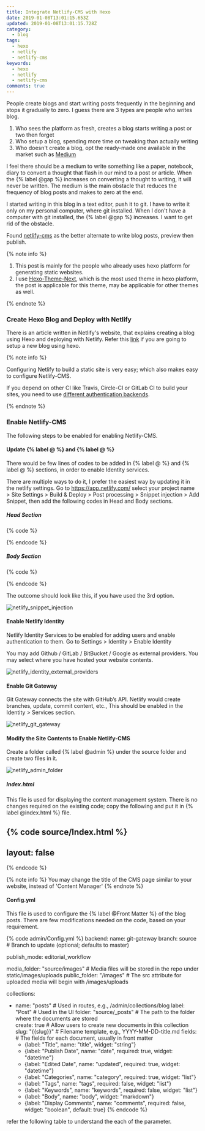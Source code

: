 ```yaml
---
title: Integrate Netlify-CMS with Hexo
date: 2019-01-08T13:01:15.653Z
updated: 2019-01-08T13:01:15.728Z
category:
  - blog
tags:
  - hexo
  - netlify
  - netlify-cms
keywords:
  - hexo
  - netlify
  - netlify-cms
comments: true
---
```

People create blogs and start writing posts frequently in the beginning and stops it gradually to zero.  I guess there are 3 types are people who writes blog.

1. Who sees the platform as fresh, creates a blog starts writing a post or two then forget
2. Who setup a blog, spending more time on tweaking than actually writing
3. Who doesn't create a blog, opt the ready-made one available in the market such as [Medium](https://medium.com)

I feel there should be a medium to write something like a paper, notebook, diary to convert a thought that flash in our mind to a post or article.  When the {% label @gap %} increases on converting a thought to writing, it will never be written. The medium is the main obstacle that reduces the frequency of blog posts and makes to zero at the end.

I started writing in this blog in a text editor, push it to git.  I have to write it only on my personal computer, where git installed.  When I don't have a computer with git installed, the {% label @gap %} increases.  I want to get rid of the obstacle.

Found [netlify-cms](https://www.netlifycms.org/) as the better alternate to write blog posts, preview then publish.

<!---more--->

{% note info %}

1. This post is mainly for the people who already uses hexo platform for generating static websites.
3. I use [Hexo-Theme-Next](http://theme-next.org/), which is the most used theme in hexo platform, the post is applicable for this theme, may be applicable for other themes as well.

{% endnote %}

### Create Hexo Blog and Deploy with Netlify

There is an article written in Netlify's website, that explains creating a blog using Hexo and deploying with Netlify.  Refer this [link](https://www.netlify.com/blog/2015/10/26/a-step-by-step-guide-hexo-on-netlify/) if you are going to setup a new blog using hexo.

{% note info %}

Configuring Netlify to build a static site is very easy; which also makes easy to configure Netlify-CMS. 

If you depend on other CI like Travis, Circle-CI or GitLab CI to build your sites, you need to use [different authentication backends](https://www.netlifycms.org/docs/authentication-backends/).

{% endnote %}

### Enable Netlify-CMS

The following steps to be enabled for enabling Netlify-CMS.

#### Update {% label @<head> %} and {% label @<body> %}
There would be few lines of codes to be added in {% label @<head> %} and {% label @<body> %} sections, in order to enable Identity services.

There are multiple ways to do it, I prefer the easiest way by updating it in the netlify settings.  Go to https://app.netlify.com/ select your project name > Site Settings > Build & Deploy > Post processing > Snippet injection > Add Snippet, then add the following codes in Head and Body sections.

##### Head Section
{% code <head> %}
<script src="https://identity.netlify.com/v1/netlify-identity-widget.js"></script>
{% endcode %}

##### Body Section
{% code <body> %}
<script>
  if (window.netlifyIdentity) {
    window.netlifyIdentity.on("init", user => {
      if (!user) {
        window.netlifyIdentity.on("login", () => {
          document.location.href = "/admin/";
        });
      }
    });
  }
</script>
{% endcode %}

The outcome should look like this, if you have used the 3rd option.

![netlify_snippet_injection]()

#### Enable Netlify Identity
Netlify Identity Services to be enabled for adding users and enable authentication to them.  Go to Settings > Identity > Enable Identity

You may add Github / GitLab / BitBucket / Google as external providers.  You may select where you have hosted your website contents.

![netlify_identity_external_providers]()

#### Enable Git Gateway
Git Gateway connects the site with GitHub’s API.  Netlify would create branches, update, commit content, etc., This should be enabled in the Identity > Services section.

![netlify_git_gateway]()

#### Modify the Site Contents to Enable Netlify-CMS
Create a folder called {% label @admin %} under the source folder and create two files in it.

![netlify_admin_folder]()

##### Index.html
This file is used for displaying the content management system.  There is no changes required on the existing code; copy the following and put it in {% label @index.html %} file.

{% code source/Index.html %}
---
layout: false
---
<!doctype html>
<html>
<head>
  <meta charset="utf-8" />
  <meta name="viewport" content="width=device-width, initial-scale=1.0" />
  <title>Content Manager</title>
</head>
<body>
  <!-- Include the script that builds the page and powers Netlify CMS -->
  <script src="https://unpkg.com/netlify-cms@^2.0.0/dist/netlify-cms.js"></script>
</body>
</html>
{% endcode %}

{% note info %}
You may change the title of the CMS page similar to your website, instead of 'Content Manager'
{% endnote %}

#### Config.yml
This file is used to configure the {% label @Front Matter %} of the blog posts.  There are few modifications needed on the code, based on your requirement.

{% code admin/Config.yml %}
backend:
  name: git-gateway
  branch: source # Branch to update (optional; defaults to master)

publish_mode: editorial_workflow

media_folder: "source/images" # Media files will be stored in the repo under static/images/uploads
public_folder: "/images" # The src attribute for uploaded media will begin with /images/uploads

collections:
  - name: "posts" # Used in routes, e.g., /admin/collections/blog
    label: "Post" # Used in the UI
    folder: "source/_posts" # The path to the folder where the documents are stored    
    create: true # Allow users to create new documents in this collection
    slug: "{{slug}}" # Filename template, e.g., YYYY-MM-DD-title.md
    fields: # The fields for each document, usually in front matter
      - {label: "Title", name: "title", widget: "string"}
      - {label: "Publish Date", name: "date", required: true, widget: "datetime"}
      - {label: "Edited Date", name: "updated", required: true, widget: "datetime"}
      - {label: "Categories", name: "category", required: true, widget: "list"}
      - {label: "Tags", name: "tags", required: false, widget: "list"}
      - {label: "Keywords", name: "keywords", required: false, widget: "list"}
      - {label: "Body", name: "body", widget: "markdown"}
      - {label: "Display Comments", name: "comments", required: false, widget: "boolean", default: true}
{% endcode %}

refer the following table to understand the each of the parameter.
